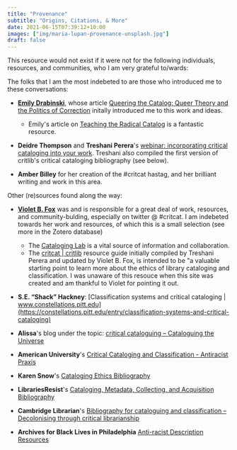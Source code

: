 ```yaml
---
title: "Provenance"
subtitle: "Origins, Citations, & More"
date: 2021-06-15T07:39:12+10:00
images: ["img/maria-lupan-provenance-unsplash.jpg"]
draft: false
---
```


This resource would not exist if it were not for the following individuals, resources, and communities, who I am very grateful to/wards:

The folks that I am the most indebeted to are those who introduced me to these conversations:

- **[Emily Drabinski](http://www.emilydrabinski.com/)**, whose article [Queering the Catalog: Queer Theory and the Politics of Correction](https://www.jstor.org/stable/10.1086/669547) initally introduced me to this work and ideas.
  - Emily's article on [Teaching the Radical Catalog](http://www.emilydrabinski.com/wp-content/uploads/2012/06/drabinski_radcat.pdf) is a fantastic resource.

- **Deidre Thompson** and **Treshani Perera**'s [webinar: incorporating critical cataloging into your work](https://www.wehere.space/shop/p/cs004-101-incorporating-critical-cataloging-into-your-work-social-justice-initiatives-series-sknh5). Treshani also compiled the first version of critlib's critical cataloging bibliography (see below).

- **Amber Billey** for her creation of the #critcat hastag, and her brilliant writing and work in this area. 

Other (re)sources found along the way:

- **[Violet B\. Fox](http://violetbfox.info)** was and is responsible for a great deal of work, resources, and community-bulding, especially on twitter @ #critcat. I am indebeted towards her work and resources, of which this is a small selection (see more in the Zotero database)
  - The [Cataloging Lab](https://cataloginglab.org/) is a vital source of information and collaboration.
  - The [critcat | critlib](http://critlib.org/critcat/) resource guide initially compiled by Treshani Perera and updated by Violet B. Fox, is intended to be "a valuable starting point to learn more about the ethics of library cataloging and classification. I was unaware of this resouce when this site was created and am thankful to Violet for pointing it out.

- **S.E. “Shack” Hackney**: [Classification systems and critical cataloging | www.constellations.pitt.edu](https://constellations.pitt.edu/entry/classification-systems-and-critical-cataloging)

- **Alissa**'s blog under the topic: [critical cataloguing – Cataloguing the Universe](https://lissertations.net/post/tag/critical-cataloguing)

- **American University**'s [Critical Cataloging and Classification - Antiracist Praxis](https://subjectguides.library.american.edu/c.php?g=1025915&p=7749829)

- **Karen Snow**'s [Cataloging Ethics Bibliography](https://docs.google.com/document/d/1bHtghhSL54PFlekIwnmHpF9O_2KR_GMq5GWIBgNLKDg/edit)

- **LibrariesResist**'s [Cataloging, Metadata, Collecting, and Acquisition Bibliography](https://sites.google.com/site/librariesresist/info/management/cataloging-metadata-collecting-and-acquisition)

- **Cambridge Librarian**'s [Bibliography for cataloguing and classification – Decolonising through critical librarianship](https://decolonisingthroughcriticallibrarianship.wordpress.com/2019/09/09/bibliography-for-cataloguing-and-classification/)

- **Archives for Black Lives in Philadelphia** [Anti-racist Description Resources](https://archivesforblacklives.files.wordpress.com/2019/10/ardr_final.pdf)
